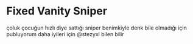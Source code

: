# Fixed Vanity Sniper

çoluk çocuğun hızlı diye sattığı sniper benimkiyle denk bile olmadığı için publuyorum
daha iyileri için @stezyxl bilen bilir
